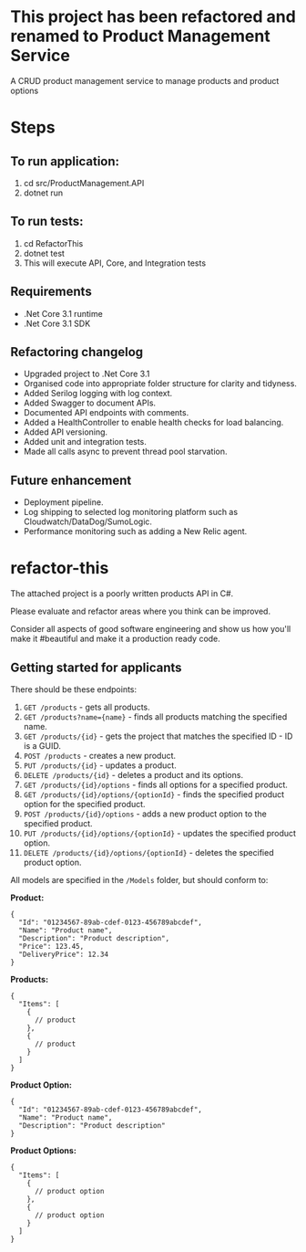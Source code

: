 # This project has been refactored and renamed to Product Management Service
A CRUD product management service to manage products and product options

# Steps

## To run application:
1. cd src/ProductManagement.API
2. dotnet run

## To run tests:
1. cd RefactorThis
2. dotnet test
3. This will execute API, Core, and Integration tests

## Requirements
- .Net Core 3.1 runtime
- .Net Core 3.1 SDK

## Refactoring changelog
- Upgraded project to .Net Core 3.1
- Organised code into appropriate folder structure for clarity and tidyness.
- Added Serilog logging with log context.
- Added Swagger to document APIs.
- Documented API endpoints with comments.
- Added a HealthController to enable health checks for load balancing.
- Added API versioning.
- Added unit and integration tests.
- Made all calls async to prevent thread pool starvation.

## Future enhancement
- Deployment pipeline.
- Log shipping to selected log monitoring platform such as Cloudwatch/DataDog/SumoLogic.
- Performance monitoring such as adding a New Relic agent.


# refactor-this
The attached project is a poorly written products API in C#.

Please evaluate and refactor areas where you think can be improved. 

Consider all aspects of good software engineering and show us how you'll make it #beautiful and make it a production ready code.

## Getting started for applicants

There should be these endpoints:

1. `GET /products` - gets all products.
2. `GET /products?name={name}` - finds all products matching the specified name.
3. `GET /products/{id}` - gets the project that matches the specified ID - ID is a GUID.
4. `POST /products` - creates a new product.
5. `PUT /products/{id}` - updates a product.
6. `DELETE /products/{id}` - deletes a product and its options.
7. `GET /products/{id}/options` - finds all options for a specified product.
8. `GET /products/{id}/options/{optionId}` - finds the specified product option for the specified product.
9. `POST /products/{id}/options` - adds a new product option to the specified product.
10. `PUT /products/{id}/options/{optionId}` - updates the specified product option.
11. `DELETE /products/{id}/options/{optionId}` - deletes the specified product option.

All models are specified in the `/Models` folder, but should conform to:

**Product:**
```
{
  "Id": "01234567-89ab-cdef-0123-456789abcdef",
  "Name": "Product name",
  "Description": "Product description",
  "Price": 123.45,
  "DeliveryPrice": 12.34
}
```

**Products:**
```
{
  "Items": [
    {
      // product
    },
    {
      // product
    }
  ]
}
```

**Product Option:**
```
{
  "Id": "01234567-89ab-cdef-0123-456789abcdef",
  "Name": "Product name",
  "Description": "Product description"
}
```

**Product Options:**
```
{
  "Items": [
    {
      // product option
    },
    {
      // product option
    }
  ]
}
```
